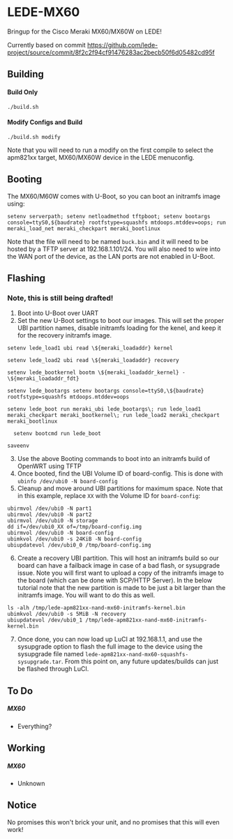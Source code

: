 # LEDE-MX60
Bringup for the Cisco Meraki MX60/MX60W on LEDE!

Currently based on commit https://github.com/lede-project/source/commit/8f2c2f94cf91476283ac2becb50f6d05482cd95f

Building
-----
#### Build Only
`./build.sh`

#### Modify Configs and Build
`./build.sh modify`

Note that you will need to run a modify on the first compile to select the apm821xx target, MX60/MX60W device in the LEDE menuconfig.

Booting
-----
The MX60/M60W comes with U-Boot, so you can boot an initramfs image using:
```
setenv serverpath; setenv netloadmethod tftpboot; setenv bootargs console=ttyS0,${baudrate} rootfstype=squashfs mtdoops.mtddev=oops; run meraki_load_net meraki_checkpart meraki_bootlinux
```
Note that the file will need to be named `buck.bin` and it will need to be hosted by a TFTP server at 192.168.1.101/24. You will also need to wire into the WAN port of the device, as the LAN ports are not enabled in U-Boot.

Flashing
-----
### Note, this is still being drafted!

  1. Boot into U-Boot over UART
  2. Set the new U-Boot settings to boot our images. This will set the proper UBI partition names, disable initramfs loading for the kenel, and keep it for the recovery initramfs image.

  ```
  setenv lede_load1 ubi read \${meraki_loadaddr} kernel

  setenv lede_load2 ubi read \${meraki_loadaddr} recovery

  setenv lede_bootkernel bootm \${meraki_loadaddr_kernel} - \${meraki_loadaddr_fdt}

  setenv lede_bootargs setenv bootargs console=ttyS0,\${baudrate} rootfstype=squashfs mtdoops.mtddev=oops

  setenv lede_boot run meraki_ubi lede_bootargs\; run lede_load1 meraki_checkpart meraki_bootkernel\; run lede_load2 meraki_checkpart meraki_bootlinux

	setenv bootcmd run lede_boot

  saveenv
  ```

  3. Use the above Booting commands to boot into an initramfs build of OpenWRT using TFTP
  4. Once booted, find the UBI Volume ID of board-config. This is done with `ubinfo /dev/ubi0 -N board-config`
  5. Cleanup and move around UBI partitions for maximum space. Note that in this example, replace `XX` with the Volume ID for `board-config`:

  ```
  ubirmvol /dev/ubi0 -N part1
  ubirmvol /dev/ubi0 -N part2
  ubirmvol /dev/ubi0 -N storage
  dd if=/dev/ubi0_XX of=/tmp/board-config.img
  ubirmvol /dev/ubi0 -N board-config
  ubimkvol /dev/ubi0 -s 24KiB -N board-config
  ubiupdatevol /dev/ubi0_0 /tmp/board-config.img
  ```

  6. Create a recovery UBI partition. This will host an initramfs build so our board can have a failback image in case of a bad flash, or sysupgrade issue. Note you will first want to upload a copy of the initramfs image to the board (which can be done with SCP/HTTP Server). In the below tutorial note that the new partition is made to be just a bit larger than the initramfs image. You will want to do this as well.

  ```
  ls -alh /tmp/lede-apm821xx-nand-mx60-initramfs-kernel.bin
  ubimkvol /dev/ubi0 -s 5MiB -N recovery
  ubiupdatevol /dev/ubi0_1 /tmp/lede-apm821xx-nand-mx60-initramfs-kernel.bin
  ```
  7. Once done, you can now load up LuCI at 192.168.1.1, and use the sysupgrade option to flash the full image to the device using the sysupgrade file named `lede-apm821xx-nand-mx60-squashfs-sysupgrade.tar`. From this point on, any future updates/builds can just be flashed through LuCI.

To Do
-----
##### MX60
* Everything?

Working
-----
##### MX60
* Unknown

Notice
------
No promises this won't brick your unit, and no promises that this will even work!
